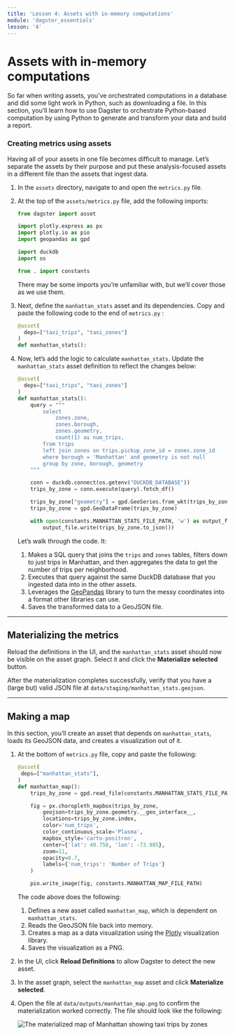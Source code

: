 ```yaml
---
title: 'Lesson 4: Assets with in-memory computations'
module: 'dagster_essentials'
lesson: '4'
---
```


# Assets with in-memory computations

So far when writing assets, you’ve orchestrated computations in a database and did some light work in Python, such as downloading a file. In this section, you’ll learn how to use Dagster to orchestrate Python-based computation by using Python to generate and transform your data and build a report.

### Creating metrics using assets

Having all of your assets in one file becomes difficult to manage. Let’s separate the assets by their purpose and put these analysis-focused assets in a different file than the assets that ingest data.

1. In the `assets` directory, navigate to and open the `metrics.py` file.

2. At the top of the `assets/metrics.py` file, add the following imports:

   ```python
   from dagster import asset

   import plotly.express as px
   import plotly.io as pio
   import geopandas as gpd

   import duckdb
   import os

   from . import constants
   ```

   There may be some imports you’re unfamiliar with, but we’ll cover those as we use them.

3. Next, define the `manhattan_stats` asset and its dependencies. Copy and paste the following code to the end of `metrics.py` :

   ```python
   @asset(
     deps=["taxi_trips", "taxi_zones"]
   )
   def manhattan_stats():
   ```

4. Now, let’s add the logic to calculate `manhattan_stats`. Update the `manhattan_stats` asset definition to reflect the changes below:

   ```python
   @asset(
     deps=["taxi_trips", "taxi_zones"]
   )
   def manhattan_stats():
       query = """
           select
               zones.zone,
               zones.borough,
               zones.geometry,
               count(1) as num_trips,
           from trips
           left join zones on trips.pickup_zone_id = zones.zone_id
           where borough = 'Manhattan' and geometry is not null
           group by zone, borough, geometry
       """

       conn = duckdb.connect(os.getenv("DUCKDB_DATABASE"))
       trips_by_zone = conn.execute(query).fetch_df()

       trips_by_zone["geometry"] = gpd.GeoSeries.from_wkt(trips_by_zone["geometry"])
       trips_by_zone = gpd.GeoDataFrame(trips_by_zone)

       with open(constants.MANHATTAN_STATS_FILE_PATH, 'w') as output_file:
           output_file.write(trips_by_zone.to_json())
   ```

   Let’s walk through the code. It:

   1. Makes a SQL query that joins the `trips` and `zones` tables, filters down to just trips in Manhattan, and then aggregates the data to get the number of trips per neighborhood.
   2. Executes that query against the same DuckDB database that you ingested data into in the other assets.
   3. Leverages the [GeoPandas](https://geopandas.org/en/stable/) library to turn the messy coordinates into a format other libraries can use.
   4. Saves the transformed data to a GeoJSON file.

---

## Materializing the metrics

Reload the definitions in the UI, and the `manhattan_stats` asset should now be visible on the asset graph. Select it and click the **Materialize selected** button.

After the materialization completes successfully, verify that you have a (large but) valid JSON file at `data/staging/manhattan_stats.geojson`.

---

## Making a map

In this section, you’ll create an asset that depends on `manhattan_stats`, loads its GeoJSON data, and creates a visualization out of it.

1. At the bottom of `metrics.py` file, copy and paste the following:

   ```python
   @asset(
    deps=["manhattan_stats"],
   )
   def manhattan_map():
       trips_by_zone = gpd.read_file(constants.MANHATTAN_STATS_FILE_PATH)

       fig = px.choropleth_mapbox(trips_by_zone,
           geojson=trips_by_zone.geometry.__geo_interface__,
           locations=trips_by_zone.index,
           color='num_trips',
           color_continuous_scale='Plasma',
           mapbox_style='carto-positron',
           center={'lat': 40.758, 'lon': -73.985},
           zoom=11,
           opacity=0.7,
           labels={'num_trips': 'Number of Trips'}
       )

       pio.write_image(fig, constants.MANHATTAN_MAP_FILE_PATH)
   ```

   The code above does the following:

   1. Defines a new asset called `manhattan_map`, which is dependent on `manhattan_stats`.
   2. Reads the GeoJSON file back into memory.
   3. Creates a map as a data visualization using the [Plotly](https://plotly.com/python/) visualization library.
   4. Saves the visualization as a PNG.

2. In the UI, click **Reload Definitions** to allow Dagster to detect the new asset.

3. In the asset graph, select the `manhattan_map` asset and click **Materialize selected**.

4. Open the file at `data/outputs/manhattan_map.png` to confirm the materialization worked correctly. The file should look like the following:

   ![The materialized map of Manhattan showing taxi trips by zones](/images/dagster-essentials/lesson-4/materialized-map.png)
